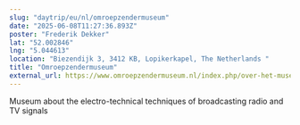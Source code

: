 ```yaml
---
slug: "daytrip/eu/nl/omroepzendermuseum"
date: "2025-06-08T11:27:36.893Z"
poster: "Frederik Dekker"
lat: "52.002846"
lng: "5.044613"
location: "Biezendijk 3, 3412 KB, Lopikerkapel, The Netherlands "
title: "Omroepzendermuseum"
external_url: https://www.omroepzendermuseum.nl/index.php/over-het-museum
---
```

Museum about the electro-technical techniques of broadcasting radio and TV signals